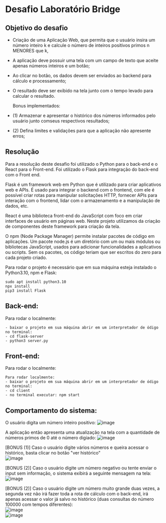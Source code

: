 # Desafio Laboratório Bridge
## Objetivo do desafio 
- Criação de uma Aplicação Web, que permita que o usuário insira um número inteiro k e calcule o número de inteiros positivos primos n MENORES que k,
- A aplicação deve possuir uma tela com um campo de texto que aceite apenas números inteiros e um botão;
- Ao clicar no botão, os dados devem ser enviados ao backend para cálculo e processamento;
- O resultado deve ser exibido na tela junto com o tempo levado para calcular o
resultado.

  Bonus implementados:
  
- (1) Armazenar e apresentar o histórico dos números informados pelo usuário junto comseus respectivos resultados;
- (2) Defina limites e validações para que a aplicação não apresente erros;
## Resolução
Para a resolução deste desafio foi utilizado o Python para o back-end e o React para o Front-end. Foi utilizado o Flask para integração do back-end com o Front end.  

Flask é um framework web em Python que é utilizado para criar aplicativos web e APIs. É usado para integrar o backend com o frontend, com ele é possível criar rotas para manipular solicitações HTTP, fornecer APIs para interação com o frontend, lidar com o armazenamento e a manipulação de dados, etc.  

React é uma biblioteca front-end do JavaScript com foco em criar interfaces de usuário em páginas web. Neste projeto utilizamos da criação de componentes deste framework para criação da tela.

O npm (Node Package Manager) permite instalar pacotes de código em aplicações. Um pacote node.js é um diretório com um ou mais módulos ou bibliotecas JavaScript, usados para adicionar  funcionalidades a aplicativos ou scripts. Sem os pacotes, os código teriam que ser escritos do zero para cada projeto criado.

Para rodar o projeto é necessário que em sua máquina esteja instalado o Python3.10, npm e Flask:
```
sudo apt install python3.10
npx install 
pip3 install Flask
```

## Back-end:

Para rodar o localmente:
```
- baixar o projeto em sua máquina abrir em um interpretador de ódigo
no terminal:
- cd flask-server
- python3 server.py
```

## Front-end:

Para rodar o localmente:
```
Para rodar localmente:
- baixar o projeto em sua máquina abrir em um interpretador de ódigo
no terminal:
- cd client
- no terminal executar: npm start
```

## Comportamento do sistema:
O usuário digita um número inteiro positivo: 
![image](https://github.com/larissaslomski/calculo-primos/assets/92489945/3a6bf542-8ef5-4591-a9bc-3c471f07e52f)  

A aplicação então apresenta uma atualização na tela com a quantidade de números primos de 0 até o número digiado:
![image](https://github.com/larissaslomski/calculo-primos/assets/92489945/53f5c77d-b758-489d-a9c0-54d48bf3fa2b)  

[BONUS (1)] Caso o usuário digite vários números e queira acessar o histórico, basta clicar no botão "ver histórico"  
![image](https://github.com/larissaslomski/calculo-primos/assets/92489945/24ff9c6a-a17b-44ea-8cbc-897ca6a3e912)  

[BONUS (2)] Caso o usuário digite um número negativo ou tente enviar o input sem informação, o sistema exibirá a seguinte mensagem na tela:  
![image](https://github.com/larissaslomski/calculo-primos/assets/92489945/8d8488ce-ffb6-4453-8192-bd4abcac22dd)  

[BONUS (2)] Caso o usuário digite um número muito grande duas vezes, a segunda vez não irá fazer toda a rota de cálculo com o back-end, irá apenas acessar o valor já salvo no histórico (duas consultas do número 100000 com tempos diferentes):  
![image](https://github.com/larissaslomski/calculo-primos/assets/92489945/18f2977d-39e5-4321-a19a-ccd709e85ee0)  
![image](https://github.com/larissaslomski/calculo-primos/assets/92489945/dbf12d43-ef0b-44bb-a9b2-236ba8b0f8cb)







